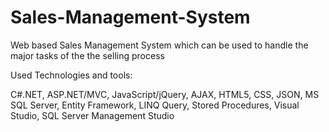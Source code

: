# Sales-Management-System
Web based Sales Management System which can be used to handle the major tasks of the the selling process

Used Technologies and tools:

C#.NET, ASP.NET/MVC, JavaScript/jQuery, AJAX, HTML5, CSS, JSON, MS SQL
Server, Entity Framework, LINQ Query, Stored Procedures, Visual Studio,
SQL Server Management Studio
